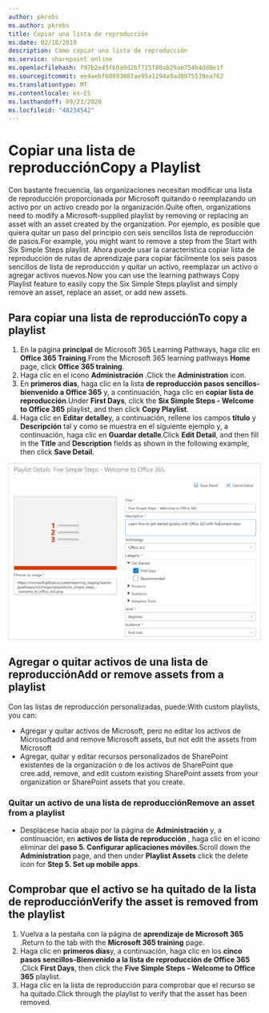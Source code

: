 ```yaml
---
author: pkrebs
ms.author: pkrebs
title: Copiar una lista de reproducción
ms.date: 02/18/2019
description: Cómo copiar una lista de reproducción
ms.service: sharepoint online
ms.openlocfilehash: f97b2e45f60a9d26f715f80ab29ae754b4dd0e1f
ms.sourcegitcommit: ee4aebf60893887ae95a1294a9ad8975539ea762
ms.translationtype: MT
ms.contentlocale: es-ES
ms.lasthandoff: 09/23/2020
ms.locfileid: "48234542"
---
```

# <a name="copy-a-playlist"></a><span data-ttu-id="436bd-103">Copiar una lista de reproducción</span><span class="sxs-lookup"><span data-stu-id="436bd-103">Copy a Playlist</span></span>
<span data-ttu-id="436bd-104">Con bastante frecuencia, las organizaciones necesitan modificar una lista de reproducción proporcionada por Microsoft quitando o reemplazando un activo por un activo creado por la organización.</span><span class="sxs-lookup"><span data-stu-id="436bd-104">Quite often, organizations need to modify a Microsoft-supplied playlist by removing or replacing an asset with an asset created by the organization.</span></span> <span data-ttu-id="436bd-105">Por ejemplo, es posible que quiera quitar un paso del principio con seis sencillos lista de reproducción de pasos.</span><span class="sxs-lookup"><span data-stu-id="436bd-105">For example, you might want to remove a step from the Start with Six Simple Steps playlist.</span></span> <span data-ttu-id="436bd-106">Ahora puede usar la característica copiar lista de reproducción de rutas de aprendizaje para copiar fácilmente los seis pasos sencillos de lista de reproducción y quitar un activo, reemplazar un activo o agregar activos nuevos.</span><span class="sxs-lookup"><span data-stu-id="436bd-106">Now you can use the learning pathways Copy Playlist feature to easily copy the Six Simple Steps playlist and simply remove an asset, replace an asset, or add new assets.</span></span> 

## <a name="to-copy-a-playlist"></a><span data-ttu-id="436bd-107">Para copiar una lista de reproducción</span><span class="sxs-lookup"><span data-stu-id="436bd-107">To copy a playlist</span></span>

1. <span data-ttu-id="436bd-108">En la página **principal** de Microsoft 365 Learning Pathways, haga clic en **Office 365 Training**.</span><span class="sxs-lookup"><span data-stu-id="436bd-108">From the Microsoft 365 learning pathways **Home** page, click **Office 365 training**.</span></span>
2. <span data-ttu-id="436bd-109">Haga clic en el icono **Administración** .</span><span class="sxs-lookup"><span data-stu-id="436bd-109">Click the **Administration** icon.</span></span>
3. <span data-ttu-id="436bd-110">En **primeros días**, haga clic en la lista **de reproducción pasos sencillos-bienvenido a Office 365** y, a continuación, haga clic en **copiar lista de reproducción**.</span><span class="sxs-lookup"><span data-stu-id="436bd-110">Under **First Days**, click the **Six Simple Steps - Welcome to Office 365** playlist, and then click **Copy Playlist**.</span></span> 
4. <span data-ttu-id="436bd-111">Haga clic en **Editar detalle**y, a continuación, rellene los campos **título** y **Descripción** tal y como se muestra en el siguiente ejemplo y, a continuación, haga clic en **Guardar detalle**.</span><span class="sxs-lookup"><span data-stu-id="436bd-111">Click **Edit Detail**, and then fill in the **Title** and **Description** fields as shown in the following example, then click **Save Detail**.</span></span>  
 
![cg-copyplaylist5steps.png](media/cg-copyplaylist5steps.png)

## <a name="add-or-remove-assets-from-a-playlist"></a><span data-ttu-id="436bd-113">Agregar o quitar activos de una lista de reproducción</span><span class="sxs-lookup"><span data-stu-id="436bd-113">Add or remove assets from a playlist</span></span>
<span data-ttu-id="436bd-114">Con las listas de reproducción personalizadas, puede:</span><span class="sxs-lookup"><span data-stu-id="436bd-114">With custom playlists, you can:</span></span>
- <span data-ttu-id="436bd-115">Agregar y quitar activos de Microsoft, pero no editar los activos de Microsoft</span><span class="sxs-lookup"><span data-stu-id="436bd-115">add and remove Microsoft assets, but not edit the assets from Microsoft</span></span>
- <span data-ttu-id="436bd-116">Agregar, quitar y editar recursos personalizados de SharePoint existentes de la organización o de los activos de SharePoint que cree.</span><span class="sxs-lookup"><span data-stu-id="436bd-116">add, remove, and edit custom existing SharePoint assets from your organization or SharePoint assets that you create.</span></span> 

### <a name="remove-an-asset-from-a-playlist"></a><span data-ttu-id="436bd-117">Quitar un activo de una lista de reproducción</span><span class="sxs-lookup"><span data-stu-id="436bd-117">Remove an asset from a playlist</span></span>
- <span data-ttu-id="436bd-118">Desplácese hacia abajo por la página de **Administración** y, a continuación, en **activos de lista de reproducción** , haga clic en el icono eliminar del **paso 5. Configurar aplicaciones móviles**.</span><span class="sxs-lookup"><span data-stu-id="436bd-118">Scroll down the **Administration** page, and then under **Playlist Assets** click the delete icon for **Step 5. Set up mobile apps**.</span></span> 

## <a name="verify-the-asset-is-removed-from-the-playlist"></a><span data-ttu-id="436bd-119">Comprobar que el activo se ha quitado de la lista de reproducción</span><span class="sxs-lookup"><span data-stu-id="436bd-119">Verify the asset is removed from the playlist</span></span>
1. <span data-ttu-id="436bd-120">Vuelva a la pestaña con la página de **aprendizaje de Microsoft 365** .</span><span class="sxs-lookup"><span data-stu-id="436bd-120">Return to the tab with the **Microsoft 365 training** page.</span></span>
2. <span data-ttu-id="436bd-121">Haga clic en **primeros días**y, a continuación, haga clic en los **cinco pasos sencillos-Bienvenido a la lista de reproducción de Office 365** .</span><span class="sxs-lookup"><span data-stu-id="436bd-121">Click **First Days**, then click the **Five Simple Steps - Welcome to Office 365** playlist.</span></span> 
3. <span data-ttu-id="436bd-122">Haga clic en la lista de reproducción para comprobar que el recurso se ha quitado.</span><span class="sxs-lookup"><span data-stu-id="436bd-122">Click through the playlist to verify that the asset has been removed.</span></span>


